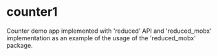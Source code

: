 # counter1

Counter demo app implemented with 'reduced' API and 'reduced_mobx' implementation as an example of the usage of the 'reduced_mobx' package.
